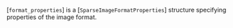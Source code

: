 [`format_properties`] is a [`SparseImageFormatProperties`]
structure specifying properties of the image format.